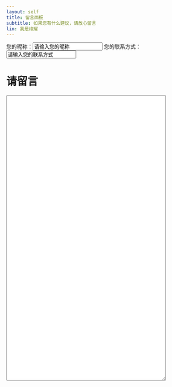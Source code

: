 ```yaml
---
layout: self
title: 留言面板
subtitle: 如果您有什么建议，请放心留言
lin: 我是维耀
---
```

   
 <div>
    <form action="" method="">
    您的昵称：<input  name="a" value="请输入您的昵称" >
    您的联系方式：<input name="a" value="请输入您的联系方式">
    </form>
  </div >

  <div>
    <h1>请留言</h1>
   <textarea cols="50" rows="50" > </textarea>
</div>